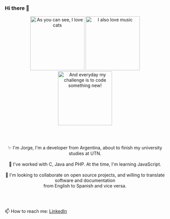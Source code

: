 ### Hi there 👋


<p align="center">
  <img src="https://octodex.github.com/images/filmtocat.png" title="As you can see, I love cats" width="170">
  <img src="https://octodex.github.com/images/daftpunktocat-thomas.gif" title="I also love music" width="170">
  <img src="https://octodex.github.com/images/Fintechtocat.png" title="And everyday my challenge is to code something new!" width="170">
</p>
<br><br>
<p align="center">
✨ I'm Jorge, I'm a developer from Argentina, about to finish my university studies at UTN. <br><br>
🔭 I've worked with C, Java and PHP. At the time, I'm learning JavaScript.<br><br>
👯 I'm looking to collaborate on open source projects, and willing to translate software and documentation <br>from English to Spanish and vice versa.
</p>
<br><br>

📫 How to reach me:
[LinkedIn](https://www.linkedin.com/in/jp-code)



